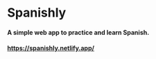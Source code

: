 # Spanishly

#### A simple web app to practice and learn Spanish.

#### https://spanishly.netlify.app/
